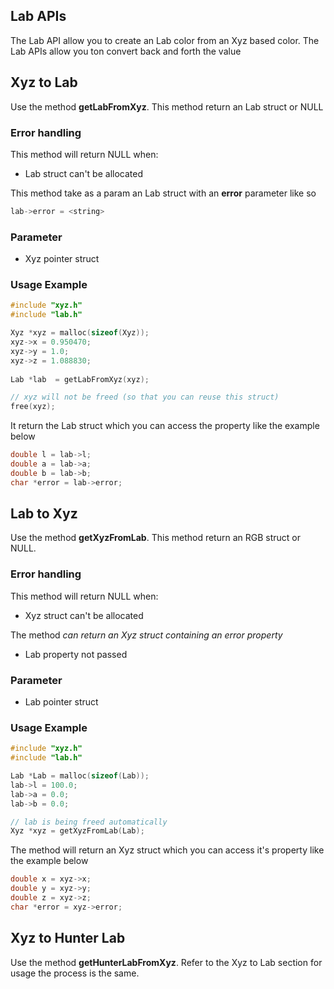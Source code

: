 ## Lab APIs

The Lab API allow you to create an Lab color from an Xyz based color. The Lab APIs allow you ton convert back and forth the value

## Xyz to Lab

Use the method **getLabFromXyz**. This method return an Lab struct or NULL

### Error handling

This method will return NULL when:

- Lab struct can't be allocated

This method take as a param an Lab struct with an **error** parameter like so

```c
lab->error = <string>
```

### Parameter

- Xyz pointer struct

### Usage Example

```c
#include "xyz.h"
#include "lab.h"

Xyz *xyz = malloc(sizeof(Xyz));
xyz->x = 0.950470;
xyz->y = 1.0;
xyz->z = 1.088830;
    
Lab *lab  = getLabFromXyz(xyz);

// xyz will not be freed (so that you can reuse this struct)
free(xyz);
```

It return the Lab struct which you can access the property like the example below

```c
double l = lab->l;
double a = lab->a;
double b = lab->b;
char *error = lab->error;
```

## Lab to Xyz

Use the method **getXyzFromLab**. This method return an RGB struct or NULL.

### Error handling

This method will return NULL when:

- Xyz struct can't be allocated

The method *can return an Xyz struct containing an error property*

- Lab property not passed

### Parameter

- Lab pointer struct

### Usage Example

```c
#include "xyz.h"
#include "lab.h"

Lab *Lab = malloc(sizeof(Lab));
lab->l = 100.0;
lab->a = 0.0;
lab->b = 0.0;

// lab is being freed automatically
Xyz *xyz = getXyzFromLab(Lab);
```

The method will return an Xyz struct which you can access it's property like the example below

```c
double x = xyz->x;
double y = xyz->y;
double z = xyz->z;
char *error = xyz->error;
```

## Xyz to Hunter Lab

Use the method **getHunterLabFromXyz**. Refer to the Xyz to Lab section for usage the process is the same.